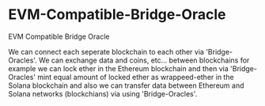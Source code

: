 # EVM-Compatible-Bridge-Oracle
EVM Compatible Bridge Oracle

We can connect each seperate blockchain to each other via 'Bridge-Oracles'. We can exchange data and coins, etc... between blockchains for example we can lock ether in the Ethereum blockchain and then via 'Bridge-Oracles' mint equal amount of locked ether as wrappeed-ether in the Solana blockchain and also we can transfer data between Ethereum and Solana networks (blockchians) via using 'Bridge-Oracles'.
